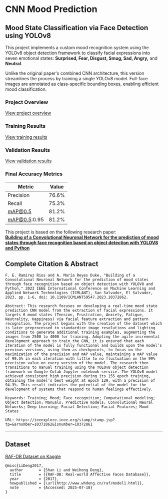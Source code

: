 # CNN Mood Prediction

## Mood State Classification via Face Detection using YOLOv8

This project implements a custom mood recognition system using the YOLOv8 object detection framework to classify facial expressions into seven emotional states: **Surprised, Fear, Disgust, Smug, Sad, Angry,** and **Neutral**.

Unlike the original paper's combined CNN architecture, this version streamlines the process by training a single YOLOv8 model. Full-face images are annotated as class-specific bounding boxes, enabling efficient mood classification.

### Project Overview
[View project overview](docs/project_overview.md)

### Training Results
[View training results](docs/train_results.md)

### Validation Results
[View validation results](docs/val_results.md)

### Final Accuracy Metrics

| Metric         | Value   |
|----------------|---------|
| Precision      | 76.6%   |
| Recall         | 75.3%   |
| mAP@0.5        | 81.2%   |
| mAP@0.5:0.95   | 81.2%   |

This project is based on the following research paper:  
**[Building of a Convolutional Neuronal Network for the prediction of mood states through face recognition based on object detection with YOLOV8 and Python](https://ieeexplore.ieee.org/document/10372862)**

## Complete Citation & Abstract

```
F. E. Ramirez Rios and A. María Reyes Duke, "Building of a Convolutional Neuronal Network for the prediction of mood states through face recognition based on object detection with YOLOV8 and Python," 2023 IEEE International Conference on Machine Learning and Applied Network Technologies (ICMLANT), San Salvador, El Salvador, 2023, pp. 1-6, doi: 10.1109/ICMLANT59547.2023.10372862.

Abstract: This research focuses on developing a real-time mood state prediction CNN model from the extraction of facial expressions. It targets 6 mood states (Tension, Frustration, Anxiety, Fatigue, Neutrality, Happiness) via facial feature extraction and pattern recognition. The project begins with the creation of the dataset which is later preprocessed to standardize image resolutions and lighting conditions to generate additional training examples, augmenting the images from 2500 to 4000 for training. Adopting the agile incremental development approach to train the CNN, it is ensured that each iteration of the model is fully functional and builds upon the model’s previous versions, using them as checkpoints, to focus on the maximization of the precision and mAP value, maintaining a mAP value of 99.5% in each iteration with little to no fluctuation on the 99% precision value on every version of the model. The research then transitions to manual training using the YOLOv8 object detection framework on Google Colab Jupyter notebook service. The YOLOv8 model achieved consistent high precision during its 155 epoch training, obtaining the model’s best weight at epoch 129, with a precision of 94.3%. This result indicates the potential of the model for the development of systems that respond to human feelings effectively.

Keywords: Training; Mood; Face recognition; Computational modeling; Object detection; Manuals; Predictive models; Convolutional Neural Networks; Deep Learning; Facial Detection; Facial Features; Mood States

URL: https://ieeexplore.ieee.org/stamp/stamp.jsp?tp=&arnumber=10372862&isnumber=10372861
```

---

## Dataset

[RAF-DB Dataset on Kaggle](https://www.kaggle.com/datasets/shuvoalok/raf-db-dataset)

```
@misc{LiDeng2017,
  author       = {Shan Li and Weihong Deng},
  title        = {{RAF-DB: Real-world Affective Faces Database}},
  year         = {2017},
  howpublished = {\url{http://www.whdeng.cn/raf/model1.html}},
  note         = {Accessed: 2025-07-18}
}
```
